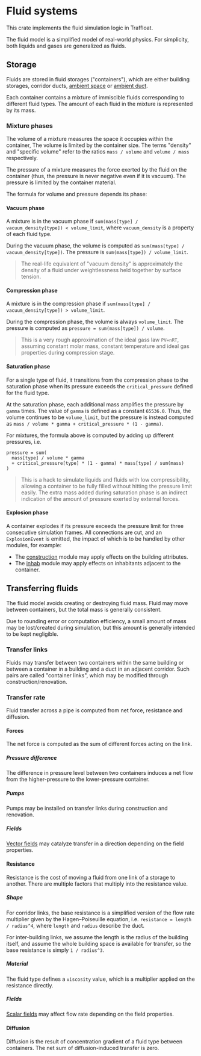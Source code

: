 # Fluid systems

This crate implements the fluid simulation logic in Traffloat.

The fluid model is a simplified model of real-world physics.
For simplicity, both liquids and gases are generalized as fluids.

## Storage

Fluids are stored in fluid storages ("containers"),
which are either building storages, corridor ducts,
[ambient space](../graph/README.md)
or [ambient duct](../graph/README.md).

Each container contains a mixture of immiscible fluids
corresponding to different fluid types.
The amount of each fluid in the mixture is represented by its mass.

### Mixture phases

The volume of a mixture measures the space it occupies within the container,
The volume is limited by the container size.
The terms "density" and "specific volume" refer to the ratios
`mass / volume` and `volume / mass` respectively.

The pressure of a mixture measures the force exerted by the fluid on the container
(thus, the pressure is never negative even if it is vacuum).
The pressure is limited by the container material.

The formula for volume and pressure depends its phase:

#### Vacuum phase

A mixture is in the vacuum phase if `sum(mass[type] / vacuum_density[type]) < volume_limit`,
where `vacuum_density` is a property of each fluid type.

During the vacuum phase, the volume is computed as `sum(mass[type] / vacuum_density[type])`.
The pressure is `sum(mass[type]) / volume_limit`.

> The real-life equivalent of "vacuum density" is approximately
> the density of a fluid under weightlessness held together by surface tension.

#### Compression phase

A mixture is in the compression phase if
`sum(mass[type] / vacuum_density[type]) > volume_limit`.

During the compression phase, the volume is always `volume_limit`.
The pressure is computed as `pressure = sum(mass[type]) / volume`.

> This is a very rough approximation of the ideal gass law `PV=nRT`,
> assuming constant molar mass, constant temperature
> and ideal gas properties during compression stage.

#### Saturation phase

For a single type of fluid,
it transitions from the compression phase to the saturation phase
when its pressure exceeds the `critical_pressure` defined for the fluid type.

At the saturation phase, each additional mass amplifies the pressure by `gamma` times.
The value of `gamma` is defined as a constant `65536.0`.
Thus, the volume continues to be `volume_limit`,
but the pressure is instead computed as
`mass / volume * gamma + critical_pressure * (1 - gamma)`.

For mixtures, the formula above is computed by adding up different pressures, i.e.

```text
pressure = sum(
  mass[type] / volume * gamma
  + critical_pressure[type] * (1 - gamma) * mass[type] / sum(mass)
)
```

> This is a hack to simulate liquids and fluids with low compressibility,
> allowing a container to be fully filled without hitting the pressure limit easily.
> The extra mass added during saturation phase
> is an indirect indication of the amount of pressure exerted by external forces.

#### Explosion phase

A container explodes if its pressure exceeds the pressure limit
for three consecutive simulation frames.
All connections are cut, and an `ExplosionEvent` is emitted,
the impact of which is to be handled by other modules, for example:

- The [construction](../construction/README.md) module
  may apply effects on the building attributes.
- The [inhab](../inhab/README.md) module
  may apply effects on inhabitants adjacent to the container.

## Transferring fluids

The fluid model avoids creating or destroying fluid mass.
Fluid may move between containers,
but the total mass is generally consistent.

Due to rounding error or computation efficiency,
a small amount of mass may be lost/created during simulation,
but this amount is generally intended to be kept negligible.

### Transfer links

Fluids may transfer between two containers within the same building
or between a container in a building and a duct in an adjacent corridor.
Such pairs are called "container links",
which may be modified through construction/renovation.

### Transfer rate

Fluid transfer across a pipe is computed from net force, resistance and diffusion.

#### Forces

The net force is computed as the sum of different forces acting on the link.

##### Pressure difference

The difference in pressure level between two containers induces
a net flow from the higher-pressure to the lower-pressure container.

##### Pumps

Pumps may be installed on transfer links during construction and renovation.

##### Fields

[Vector fields](../field/README.md) may catalyze transfer in a direction
depending on the field properties.

#### Resistance

Resistance is the cost of moving a fluid from one link of a storage to another.
There are multiple factors that multiply into the resistance value.

##### Shape

For corridor links, the base resistance is a simplified version
of the flow rate multiplier given by the Hagen–Poiseuille equation,
i.e. `resistance = length / radius^4`, where `length` and `radius` describe the duct.

For inter-building links, we assume the length is the radius of the building itself,
and assume the whole building space is available for transfer,
so the base resistance is simply `1 / radius^3`.

##### Material

The fluid type defines a `viscosity` value,
which is a multiplier applied on the resistance directly.

##### Fields

[Scalar fields](../field/README.md) may affect flow rate depending on the field properties.

#### Diffusion

Diffusion is the result of concentration gradient of a fluid type between containers.
The net sum of diffusion-induced transfer is zero.
